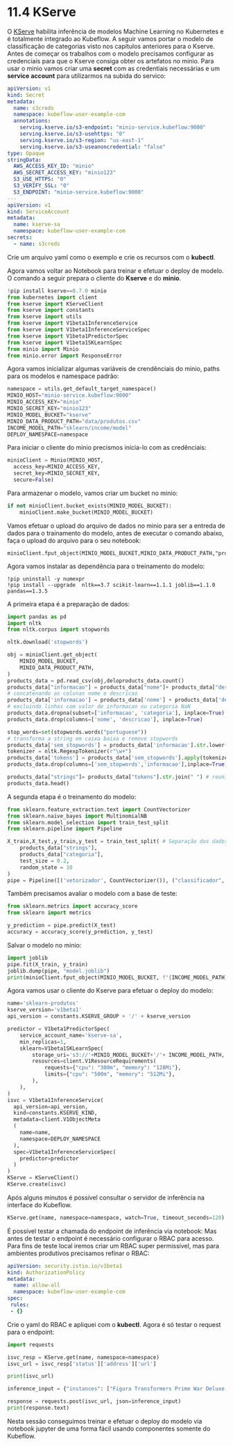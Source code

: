 # 11.4 KServe

O [KServe](https://kserve.github.io/website/0.8/) habilita inferência de modelos Machine Learning no Kubernetes e é totalmente integrado ao Kubeflow.
A seguir vamos portar o modelo de classificação de categorias visto nos capítulos anteriores para o Kserve.
Antes de começar os trabalhos com o modelo precisamos configurar as credenciais para que o Kserve consiga obter os artefatos no minio.
Para usar o minio vamos criar uma **secret** com as credentiais necessárias e um **service account** para utilizarmos na subida do servico:

```yaml
apiVersion: v1
kind: Secret
metadata:
  name: s3creds
  namespace: kubeflow-user-example-com
  annotations:
    serving.kserve.io/s3-endpoint: "minio-service.kubeflow:9000"
    serving.kserve.io/s3-usehttps: "0"
    serving.kserve.io/s3-region: "us-east-1"
    serving.kserve.io/s3-useanoncredential: "false"
type: Opaque
stringData:
  AWS_ACCESS_KEY_ID: "minio"
  AWS_SECRET_ACCESS_KEY: "minio123"
  S3_USE_HTTPS: "0"
  S3_VERIFY_SSL: "0"
  S3_ENDPOINT: "minio-service.kubeflow:9000"
---
apiVersion: v1
kind: ServiceAccount
metadata:
  name: kserve-sa 
  namespace: kubeflow-user-example-com
secrets:
  - name: s3creds
```
Crie um arquivo yaml como o exemplo e crie os recursos com o **kubectl**.

Agora vamos voltar ao Notebook para treinar e efetuar o deploy de modelo.
O comando a seguir prepara o cliente do **Kserve** e do **minio**.
```python
!pip install kserve==0.7.0 minio 
from kubernetes import client 
from kserve import KServeClient
from kserve import constants
from kserve import utils
from kserve import V1beta1InferenceService
from kserve import V1beta1InferenceServiceSpec
from kserve import V1beta1PredictorSpec
from kserve import V1beta1SKLearnSpec
from minio import Minio
from minio.error import ResponseError
```
Agora vamos inicializar algumas variáveis de crendênciais do minio, paths para os modelos e namespace padrão:
```python
namespace = utils.get_default_target_namespace()
MINIO_HOST="minio-service.kubeflow:9000"
MINIO_ACCESS_KEY="minio"
MINIO_SECRET_KEY="minio123"
MINIO_MODEL_BUCKET="kserve"
MINIO_DATA_PRODUCT_PATH="data/produtos.csv"
INCOME_MODEL_PATH="sklearn/income/model"
DEPLOY_NAMESPACE=namespace
```
Para iniciar o cliente do minio precismos inicia-lo com as credênciais:
```python
minioClient = Minio(MINIO_HOST,
  access_key=MINIO_ACCESS_KEY,
  secret_key=MINIO_SECRET_KEY,
  secure=False)
```
Para armazenar o modelo, vamos criar um bucket no minio:
```python
if not minioClient.bucket_exists(MINIO_MODEL_BUCKET):
    minioClient.make_bucket(MINIO_MODEL_BUCKET)
```
Vamos efetuar o upload do arquivo de dados no minio para ser a entreda de dados para o trainamento do modelo, antes de executar o comando abaixo, faça o upload do arquivo para o seu notebook:
```
minioClient.fput_object(MINIO_MODEL_BUCKET,MINIO_DATA_PRODUCT_PATH,"produtos.csv")
```
Agora vamos instalar as dependência para o treinamento do modelo:
```
!pip uninstall -y numexpr
!pip install --upgrade  nltk==3.7 scikit-learn==1.1.1 joblib==1.1.0 pandas==1.3.5 
```
A primeira etapa é a preparação de dados:

```python
import pandas as pd
import nltk
from nltk.corpus import stopwords

nltk.download('stopwords')

obj = minioClient.get_object(
    MINIO_MODEL_BUCKET,
    MINIO_DATA_PRODUCT_PATH,
)
products_data = pd.read_csv(obj,deloproducts_data.count()
products_data["informacao"] = products_data["nome"]+ products_data["descricao"]imiter=';', encoding='utf-8')
# concatenando as colunas nome e descricao
products_data['informacao'] = products_data['nome'] + products_data['descricao']
# excluindo linhas com valor de informacao ou categoria NaN
products_data.dropna(subset=['informacao', 'categoria'], inplace=True)
products_data.drop(columns=['nome', 'descricao'], inplace=True)

stop_words=set(stopwords.words("portuguese"))
# transforma a string em caixa baixa e remove stopwords
products_data['sem_stopwords'] = products_data['informacao'].str.lower().apply(lambda x: ' '.join([word for word in x.split() if word not in (stop_words)]))
tokenizer = nltk.RegexpTokenizer(r"\w+")
products_data['tokens'] = products_data['sem_stopwords'].apply(tokenizer.tokenize) # aplica o regex tokenizer
products_data.drop(columns=['sem_stopwords','informacao'],inplace=True) # Exclui as colunas antigas

products_data["strings"]= products_data["tokens"].str.join(" ") # reunindo cada elemento da lista
products_data.head()
```
A segunda etapa é o treinamento do modelo:
```python
from sklearn.feature_extraction.text import CountVectorizer
from sklearn.naive_bayes import MultinomialNB
from sklearn.model_selection import train_test_split
from sklearn.pipeline import Pipeline

X_train,X_test,y_train,y_test = train_test_split( # Separação dos dados para teste e treino
    products_data["strings"], 
    products_data["categoria"], 
    test_size = 0.2, 
    random_state = 10
)
pipe = Pipeline([('vetorizador', CountVectorizer()), ("classificador", MultinomialNB())]) # novo
```
Também precisamos avaliar o modelo com a base de teste:
```python
from sklearn.metrics import accuracy_score
from sklearn import metrics

y_prediction = pipe.predict(X_test)
accuracy = accuracy_score(y_prediction, y_test)
```
Salvar o modelo no minio:
```python
import joblib
pipe.fit(X_train, y_train)
joblib.dump(pipe, "model.joblib")
print(minioClient.fput_object(MINIO_MODEL_BUCKET, f"{INCOME_MODEL_PATH}/model.joblib", 'model.joblib'))
```
Agora vamos usar o cliente do Kserve para efetuar o deploy do modelo:
```python
name='sklearn-produtos'
kserve_version='v1beta1'
api_version = constants.KSERVE_GROUP + '/' + kserve_version

predictor = V1beta1PredictorSpec(
    service_account_name='kserve-sa',
    min_replicas=1,
    sklearn=V1beta1SKLearnSpec(
        storage_uri='s3://'+MINIO_MODEL_BUCKET+'/'+ INCOME_MODEL_PATH,
        resources=client.V1ResourceRequirements(
            requests={"cpu": "300m", "memory": "128Mi"},
            limits={"cpu": "500m", "memory": "512Mi"},
        ),
    ),
)
isvc = V1beta1InferenceService(
  api_version=api_version,
  kind=constants.KSERVE_KIND,
  metadata=client.V1ObjectMeta
  (
    name=name, 
    namespace=DEPLOY_NAMESPACE
  ),
  spec=V1beta1InferenceServiceSpec(
    predictor=predictor
  )
)
KServe = KServeClient()
KServe.create(isvc)
```
Após alguns minutos é possível consultar o servidor de inferência na interface do Kubeflow.
```python
KServe.get(name, namespace=namespace, watch=True, timeout_seconds=120)
```
É possível testar a chamada do endpoint de inferência via notebook:
Mas antes de testar o endpoint é necessário configurar o RBAC para acesso.
Para fins de teste local iremos criar um RBAC super permissível, mas para ambientes produtivos precisamos refinar o RBAC:
```yaml
apiVersion: security.istio.io/v1beta1
kind: AuthorizationPolicy
metadata:
  name: allow-all
  namespace: kubeflow-user-example-com
spec:
 rules:
 - {}
```
Crie o yaml do RBAC e apliquei com o **kubectl**.
Agora é só testar o request para o endpoint:
```python
import requests

isvc_resp = KServe.get(name, namespace=namespace)
isvc_url = isvc_resp['status']['address']['url']

print(isvc_url)

inference_input = {"instances": ["Figura Transformers Prime War Deluxe - E9687 - Hasbro", "Senhor dos aneis", "Senhor dos anéis"]}

response = requests.post(isvc_url, json=inference_input)
print(response.text)
```
Nesta sessão conseguimos treinar e efetuar o deploy do modelo via notebook jupyter de uma forma fácil usando componentes somente do Kubeflow.